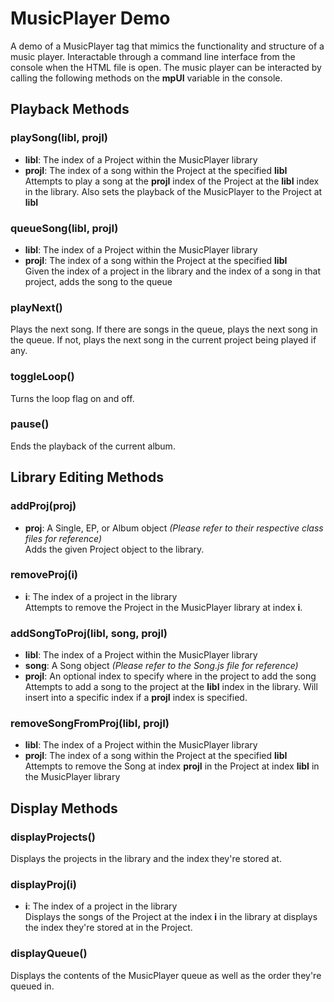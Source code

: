 # MusicPlayer Demo
A demo of a MusicPlayer tag that mimics the functionality and structure of a music
player. Interactable through a command line interface from the console when the 
HTML file is open. The music player can be interacted by calling the following
methods on the **mpUI** variable in the console.

## Playback Methods
### playSong(libI, projI)
* **libI**: The index of a Project within the MusicPlayer library  
* **projI**: The index of a song within the Project at the specified **libI**  
Attempts to play a song at the **projI** index of the Project at the **libI** index 
in the library. Also sets the playback of the MusicPlayer to the Project at **libI**

### queueSong(libI, projI)
* **libI**: The index of a Project within the MusicPlayer library  
* **projI**: The index of a song within the Project at the specified **libI**  
Given the index of a project in the library and the index of a song in 
that project, adds the song to the queue

### playNext()
Plays the next song. If there are songs in the queue, plays the next song in the
queue. If not, plays the next song in the current project being played if any.

### toggleLoop()
Turns the loop flag on and off.

### pause()
Ends the playback of the current album.


## Library Editing Methods
### addProj(proj)
* **proj**: A Single, EP, or Album object *(Please refer to their respective class files for reference)*  
Adds the given Project object to the library.

### removeProj(i)
* **i**: The index of a project in the library  
Attempts to remove the Project in the MusicPlayer library at index **i**.

### addSongToProj(libI, song, projI)
* **libI**: The index of a Project within the MusicPlayer library  
* **song**: A Song object *(Please refer to the Song.js file for reference)*  
* **projI**: An optional index to specify where in the project to add the song  
Attempts to add a song to the project at the **libI** index in the library. Will
insert into a specific index if a **projI** index is specified.

### removeSongFromProj(libI, projI)
* **libI**: The index of a Project within the MusicPlayer library  
* **projI**: The index of a song within the Project at the specified **libI**  
Attempts to remove the Song at index **projI** in the Project at index **libI**
in the MusicPlayer library


## Display Methods
### displayProjects()
Displays the projects in the library and the index they're stored at.

### displayProj(i)
* **i**: The index of a project in the library  
Displays the songs of the Project at the index **i** in the library at displays the
index they're stored at in the Project.

### displayQueue()
Displays the contents of the MusicPlayer queue as well as the order they're queued
in.

